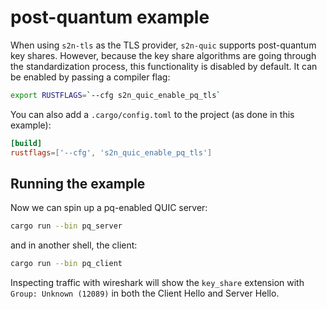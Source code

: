 # post-quantum example

When using `s2n-tls` as the TLS provider, `s2n-quic` supports post-quantum key shares. However, because the key share algorithms are going through the standardization process, this functionality is disabled by default. It can be enabled by passing a compiler flag:

```sh
export RUSTFLAGS=`--cfg s2n_quic_enable_pq_tls`
```

You can also add a `.cargo/config.toml` to the project (as done in this example):

```toml
[build]
rustflags=['--cfg', 's2n_quic_enable_pq_tls']
```

## Running the example

Now we can spin up a pq-enabled QUIC server:

```sh
cargo run --bin pq_server
```

and in another shell, the client:

```sh
cargo run --bin pq_client
```

Inspecting traffic with wireshark will show the `key_share` extension with `Group: Unknown (12089)` in both the Client Hello and Server Hello.

